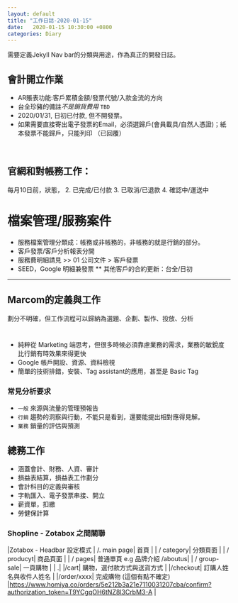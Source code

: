 ```yaml
---
layout: default
title: "工作日誌-2020-01-15"
date:   2020-01-15 10:30:00 +0800
categories: Diary
---
```


需要定義Jekyll Nav bar的分類與用途，作為真正的開發日誌。	

 

## 會計開立作業
- AR賬表功能:客戶累積金額/發票代號/入款金流的方向
- 台全珍豬的備註*不是銷貨費用* `TBD` 
- 2020/01/31, 日初已付款, 但不開發票。
- 如果需要直接寄出電子發票的Email，必須選歸戶(會員載具/自然人憑證)；紙本發票不能歸戶，只能列印 （已回覆）

<br>

## 官網和對帳務工作：
每月10日前，狀態，
2. 已完成/已付款
3. 已取消/已退款
4. 確認中/運送中

# 檔案管理/服務案件
* 服務檔案管理分類成：帳務或非帳務的，非帳務的就是行銷的部分。
* 客戶發票/客戶分析報表分開
* 服務費明細請見 >> 01 公司文件 > 客戶發票
* SEED，Google 明細兼發票
** 其他客戶的合約更新：台全/日初

- - -

## Marcom的定義與工作
劃分不明確，但工作流程可以歸納為選題、企劃、製作、投放、分析
#
- 純粹從 Marketing 端思考，但很多時候必須靠慮業務的需求，業務的敏銳度比行銷有時效果來得更快
- Google 帳戶開設、資源、資料檢視
- 簡單的技術排錯，安裝、Tag assistant的應用，甚至是 Basic Tag


### 常見分析要求
- `一般` 來源與流量的管理預報告
- `行銷` 趨勢的洞察與行動，不能只是看到，還要能提出相對應得見解。
- `業務` 銷量的評估與預測



## 總務工作
* 涵蓋會計、財務、人資、審計
* 損益表結算，損益表工作劃分
* 會計科目的定義與審核
* 字軌匯入、電子發票串接、開立 
* 薪資單，扣繳
* 勞健保計算




### Shopline - Zotabox 之間關聯

|Zotabox - Headbar 設定模式
| /. main page| 首頁 |
| / category| 分類頁面 |
| / producyt| 商品頁面 |
| / pages| 普通單頁 e.g 品牌介紹 /aboutus|
| / group-sale| 一頁購物 |
| .|
|/cart| 購物，選付款方式與送貨方式 |
|/checkout| 訂購人姓名與收件人姓名 |
|/order/xxxx| 完成購物 (這個有點不確定)
|https://www.homiya.co/orders/5e212b3a21e7110031207cba/confirm?authorization_token=T9YCgqOH6tNZ8l3CrbM3-A |











